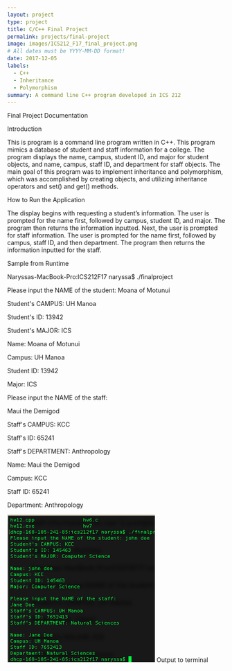 ```yaml
---
layout: project
type: project
title: C/C++ Final Project
permalink: projects/final-project
image: images/ICS212_F17_final_project.png
# All dates must be YYYY-MM-DD format!
date: 2017-12-05
labels:
  - C++
  - Inheritance
  - Polymorphism
summary: A command line C++ program developed in ICS 212
---
```


Final Project Documentation

Introduction

   This is program is a command line program written in C++. This program mimics a database of student and staff information for a college. The program displays the name, campus, student ID, and major for student objects, and name, campus, staff ID, and department for staff objects. The main goal of this program was to implement inheritance and polymorphism, which was accomplished by creating objects, and utilizing inheritance operators and set() and get() methods.
   
How to Run the Application

   The display begins with requesting a student’s information. The user is prompted for the name first, followed by campus, student ID, and major. The program then returns the information inputted. Next, the user is prompted for staff information. The user is prompted for the name first, followed by campus, staff ID, and then department. The program then returns the information inputted for the staff.
   
Sample from Runtime

Naryssas-MacBook-Pro:ICS212F17 naryssa$ ./finalproject

Please input the NAME of the student: Moana of Motunui

Student's CAMPUS: UH Manoa

Student's ID: 13942

Student's MAJOR: ICS

Name: Moana of Motunui

Campus: UH Manoa

Student ID: 13942

Major: ICS

Please input the NAME of the staff:

Maui the Demigod

Staff's CAMPUS: KCC

Staff's ID: 65241

Staff's DEPARTMENT: Anthropology

Name: Maui the Demigod

Campus: KCC

Staff ID: 65241

Department: Anthropology


<img class="ui medium rounded image" src="/images/ICS212_F17_final_project.png">
Output to terminal
